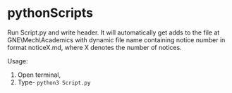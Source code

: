 # pythonScripts

Run Script.py and write header. It will automatically get adds to the file at GNE\Mech\Academics with dynamic file name containing notice number in format noticeX.md, where X denotes the number of notices. 

Usage:
1. Open terminal,
2. Type- ```python3 Script.py``` 
